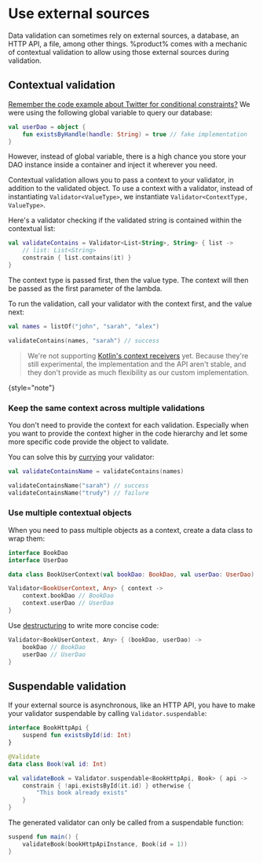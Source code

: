 # Use external sources

Data validation can sometimes rely on external sources, a database, an HTTP API, a file, among other things. %product%
comes with a mechanic of contextual validation to allow using those external sources during validation.

## Contextual validation

[Remember the code example about Twitter for conditional constraints?](complex-structures.md#conditional-constraints) We
were using the following global variable to query our database:

```kotlin
val userDao = object {
    fun existsByHandle(handle: String) = true // fake implementation
}
```

However, instead of global variable, there is a high chance you store your DAO instance inside a container and inject it
wherever you need.

Contextual validation allows you to pass a context to your validator, in addition to the validated object. To use a
context with a validator, instead of instantiating `Validator<ValueType>`, we
instantiate `Validator<ContextType, ValueType>`.

Here's a validator checking if the validated string is contained within the contextual list:

```kotlin
val validateContains = Validator<List<String>, String> { list ->
    // list: List<String>
    constrain { list.contains(it) }
}
```

The context type is passed first, then the value type. The context will then be passed as the first parameter of the
lambda.

To run the validation, call your validator with the context first, and the value next:

```kotlin
val names = listOf("john", "sarah", "alex")

validateContains(names, "sarah") // success
```

> We're not supporting
> [Kotlin's context receivers](https://github.com/Kotlin/KEEP/blob/310b1f798edd5313dbc48b2f54a234ffee5d6314/proposals/context-receivers.md)
> yet. Because they're still experimental, the implementation and the API aren't stable, and they don't
> provide as much flexibility as our custom implementation.

{style="note"}

### Keep the same context across multiple validations

You don't need to provide the context for each validation. Especially when you want to provide the context higher in the
code hierarchy and let some more specific code provide the object to validate.

You can solve this by [currying](https://en.wikipedia.org/wiki/Currying) your validator:

```kotlin
val validateContainsName = validateContains(names)

validateContainsName("sarah") // success
validateContainsName("trudy") // failure
```

### Use multiple contextual objects

When you need to pass multiple objects as a context, create a data class to wrap them:

```kotlin
interface BookDao
interface UserDao

data class BookUserContext(val bookDao: BookDao, val userDao: UserDao)

Validator<BookUserContext, Any> { context ->
    context.bookDao // BookDao 
    context.userDao // UserDao 
}
```

Use [destructuring](https://kotlinlang.org/docs/destructuring-declarations.html#destructuring-in-lambdas) to write more
concise code:

```kotlin
Validator<BookUserContext, Any> { (bookDao, userDao) ->
    bookDao // BookDao 
    userDao // UserDao 
}
```

## Suspendable validation

If your external source is asynchronous, like an HTTP API, you have to make your validator suspendable by calling
`Validator.suspendable`:

```kotlin
interface BookHttpApi {
    suspend fun existsById(id: Int)
}

@Validate
data class Book(val id: Int)

val validateBook = Validator.suspendable<BookHttpApi, Book> { api ->
    constrain { !api.existsById(it.id) } otherwise {
        "This book already exists"
    }
}
```

The generated validator can only be called from a suspendable function:

```kotlin
suspend fun main() {
    validateBook(bookHttpApiInstance, Book(id = 1))
}
```
